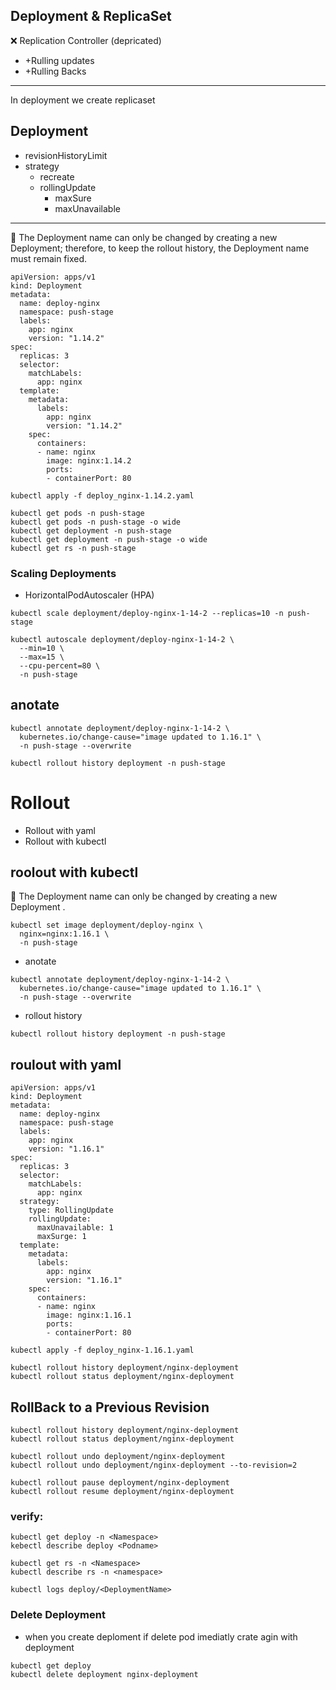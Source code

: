
##  Deployment    &     ReplicaSet 
:x: Replication Controller (depricated)
  * +Rulling updates
  * +Rulling Backs
------------------------------------------------ 
In deployment we create replicaset
## Deployment
* revisionHistoryLimit
* strategy
  - recreate
  - rollingUpdate
     + maxSure
     + maxUnavailable
--------------------------------------------------
:red_circle: The Deployment name can only be changed by creating a new Deployment; therefore, to keep the rollout history, the Deployment name must remain fixed.
```
apiVersion: apps/v1
kind: Deployment
metadata:
  name: deploy-nginx
  namespace: push-stage
  labels:
    app: nginx
    version: "1.14.2"
spec:
  replicas: 3
  selector:
    matchLabels:
      app: nginx
  template:
    metadata:
      labels:
        app: nginx
        version: "1.14.2"
    spec:
      containers:
      - name: nginx
        image: nginx:1.14.2
        ports:
        - containerPort: 80

```
```
kubectl apply -f deploy_nginx-1.14.2.yaml
```
```
kubectl get pods -n push-stage
kubectl get pods -n push-stage -o wide
kubectl get deployment -n push-stage
kubectl get deployment -n push-stage -o wide
kubectl get rs -n push-stage
```
### Scaling Deployments
- HorizontalPodAutoscaler (HPA)
```
kubectl scale deployment/deploy-nginx-1-14-2 --replicas=10 -n push-stage
```
```
kubectl autoscale deployment/deploy-nginx-1-14-2 \
  --min=10 \
  --max=15 \
  --cpu-percent=80 \
  -n push-stage
```
## anotate
```
kubectl annotate deployment/deploy-nginx-1-14-2 \
  kubernetes.io/change-cause="image updated to 1.16.1" \
  -n push-stage --overwrite
```
```
kubectl rollout history deployment -n push-stage
```
# Rollout
- Rollout with yaml
- Rollout with kubectl

## roolout with kubectl
:red_circle: The Deployment name can only be changed by creating a new Deployment .
```
kubectl set image deployment/deploy-nginx \
  nginx=nginx:1.16.1 \
  -n push-stage
```
- anotate
```
kubectl annotate deployment/deploy-nginx-1-14-2 \
  kubernetes.io/change-cause="image updated to 1.16.1" \
  -n push-stage --overwrite
```
- rollout history
```
kubectl rollout history deployment -n push-stage
```

## roulout with yaml
```
apiVersion: apps/v1
kind: Deployment
metadata:
  name: deploy-nginx
  namespace: push-stage
  labels:
    app: nginx
    version: "1.16.1"
spec:
  replicas: 3
  selector:
    matchLabels:
      app: nginx
  strategy:
    type: RollingUpdate
    rollingUpdate:
      maxUnavailable: 1
      maxSurge: 1
  template:
    metadata:
      labels:
        app: nginx
        version: "1.16.1"
    spec:
      containers:
      - name: nginx
        image: nginx:1.16.1
        ports:
        - containerPort: 80

```
```
kubectl apply -f deploy_nginx-1.16.1.yaml
```
```
kubectl rollout history deployment/nginx-deployment
kubectl rollout status deployment/nginx-deployment
```

## RollBack to a Previous Revision

```
kubectl rollout history deployment/nginx-deployment
kubectl rollout status deployment/nginx-deployment
```

```
kubectl rollout undo deployment/nginx-deployment
kubectl rollout undo deployment/nginx-deployment --to-revision=2
```

```
kubectl rollout pause deployment/nginx-deployment
kubectl rollout resume deployment/nginx-deployment
```


### verify:
```
kubectl get deploy -n <Namespace>
kebectl describe deploy <Podname>

kubectl get rs -n <Namespace>
kubectl describe rs -n <namespace>

kubectl logs deploy/<DeploymentName>
```

### Delete Deployment
* when you create deploment if delete pod imediatly crate agin with deployment
```
kubectl get deploy
kubectl delete deployment nginx-deployment
```
